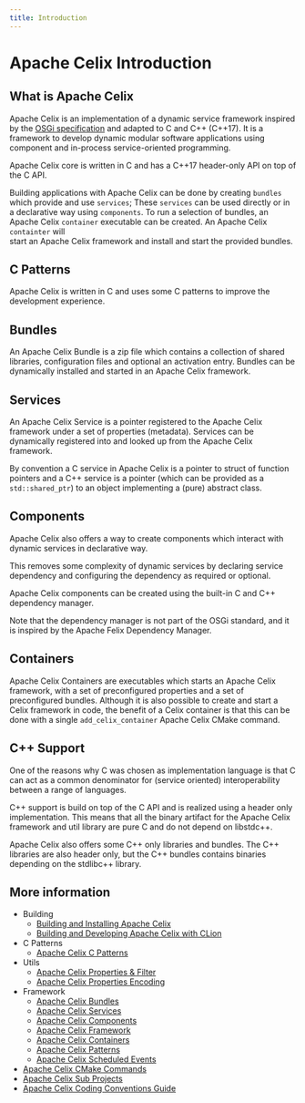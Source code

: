 ```yaml
---
title: Introduction
---
```


<!--
Licensed to the Apache Software Foundation (ASF) under one or more
contributor license agreements.  See the NOTICE file distributed with
this work for additional information regarding copyright ownership.
The ASF licenses this file to You under the Apache License, Version 2.0
(the "License"); you may not use this file except in compliance with
the License.  You may obtain a copy of the License at
   
    http://www.apache.org/licenses/LICENSE-2.0

Unless required by applicable law or agreed to in writing, software
distributed under the License is distributed on an "AS IS" BASIS,
WITHOUT WARRANTIES OR CONDITIONS OF ANY KIND, either express or implied.
See the License for the specific language governing permissions and
limitations under the License.
-->

# Apache Celix Introduction

## What is Apache Celix
Apache Celix is an implementation of a dynamic service framework inspired by the 
[OSGi specification](https://www.osgi.org/developer/specifications) and adapted to C and C++ (C++17).
It is a framework to develop dynamic modular software applications using component and in-process service-oriented programming.

Apache Celix core is written in C and has a C++17 header-only API on top of the C API. 

Building applications with Apache Celix can be done by creating `bundles` which provide and use `services`; 
These `services` can be used directly or in a declarative way using `components`. 
To run a selection of bundles, an Apache Celix `container` executable can be created. An Apache Celix `containter` will  
start an Apache Celix framework and install and start the provided bundles.  

## C Patterns
Apache Celix is written in C and uses some C patterns to improve the development experience.

## Bundles
An Apache Celix Bundle is a zip file which contains a collection of shared libraries, 
configuration files and optional an activation entry. 
Bundles can be dynamically installed and started in an Apache Celix framework.

## Services
An Apache Celix Service is a pointer registered to the Apache Celix framework under a set of properties (metadata).
Services can be dynamically registered into and looked up from the Apache Celix framework.

By convention a C service in Apache Celix is a pointer to struct of function pointers and a C++ service is a pointer
(which can be provided as a `std::shared_ptr`) to an object implementing a (pure) abstract class.

## Components
Apache Celix also offers a way to create components which interact with dynamic services in declarative way. 

This removes some complexity of dynamic services by declaring service dependency and configuring the dependency 
as required or optional. 

Apache Celix components can be created using the built-in C and C++ dependency manager.

Note that the dependency manager is not part of the OSGi standard, and it is inspired by the 
Apache Felix Dependency Manager. 

## Containers
Apache Celix Containers are executables which starts an Apache Celix framework, with a set of preconfigured properties 
and a set of preconfigured bundles. 
Although it is also possible to create and start a Celix framework in code, the benefit of a Celix container 
is that this can be done with a single `add_celix_container` Apache Celix CMake command. 

## C++ Support

One of the reasons why C was chosen as implementation language is that C can act as a common denominator for 
(service oriented) interoperability between a range of languages.

C++ support is build on top of the C API and is realized using a header only implementation. 
This means that all the binary artifact for the Apache Celix framework and util library are pure C and do not depend on 
libstdc++. 

Apache Celix also offers some C++ only libraries and bundles. The C++ libraries are also header only, but the C++
bundles contains binaries depending on the stdlibc++ library.

## More information

* Building
  * [Building and Installing Apache Celix](building/README.md)
  * [Building and Developing Apache Celix with CLion](building/dev_celix_with_clion.md)
* C Patterns
  * [Apache Celix C Patterns](c_patterns.md)
* Utils
  * [Apache Celix Properties & Filter](properties_and_filter.md)
  * [Apache Celix Properties Encoding](properties_encoding.md)
* Framework 
  * [Apache Celix Bundles](bundles.md)
  * [Apache Celix Services](services.md)
  * [Apache Celix Components](components.md) 
  * [Apache Celix Framework](framework.md)
  * [Apache Celix Containers](containers.md)
  * [Apache Celix Patterns](patterns.md)
  * [Apache Celix Scheduled Events](scheduled_events.md)
* [Apache Celix CMake Commands](cmake_commands)
* [Apache Celix Sub Projects](subprojects.md)
* [Apache Celix Coding Conventions Guide](development/README.md)
